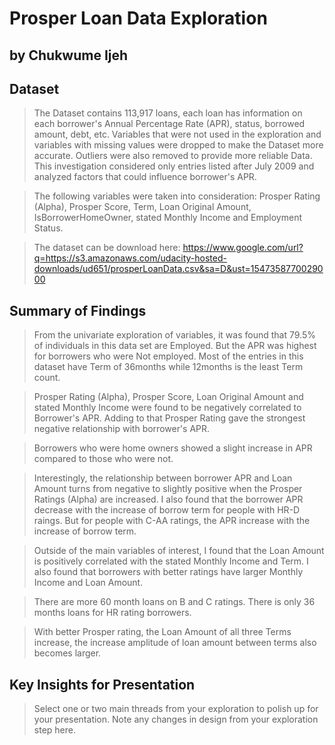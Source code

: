# Prosper Loan Data Exploration
## by Chukwume Ijeh


## Dataset

> The Dataset contains 113,917 loans, each loan has information on each borrower's Annual Percentage Rate (APR), status, borrowed amount, debt, etc. Variables that were not used in the exploration and variables with missing values were dropped to make the Dataset more accurate. Outliers were also removed to provide more reliable Data. This investigation considered only entries listed after July 2009 and analyzed factors that could influence borrower's APR.

> The following variables were taken into consideration: Prosper Rating (Alpha), Prosper Score, Term, Loan Original Amount, IsBorrowerHomeOwner, stated Monthly Income and Employment Status.

> The dataset can be download here: https://www.google.com/url?q=https://s3.amazonaws.com/udacity-hosted-downloads/ud651/prosperLoanData.csv&sa=D&ust=1547358770029000



## Summary of Findings

> From the univariate exploration of variables, it was found that 79.5% of individuals in this data set are Employed. But the APR was highest for borrowers who were Not employed. Most of the entries in this dataset have Term of 36months while 12months is the least Term count.

> Prosper Rating (Alpha), Prosper Score, Loan Original Amount and stated Monthly Income were found to be negatively correlated to Borrower's APR. Adding to that Prosper Rating gave the strongest negative relationship with borrower's APR.

> Borrowers who were home owners showed a slight increase in APR compared to those who were not.

> Interestingly, the relationship between borrower APR and Loan Amount turns from negative to slightly positive when the Prosper Ratings (Alpha) are increased. I also found that the borrower APR decrease with the increase of borrow term for people with HR-D raings. But for people with C-AA ratings, the APR increase with the increase of borrow term.

> Outside of the main variables of interest, I found that the Loan Amount is positively correlated with the stated Monthly Income and Term. I also found that borrowers with better ratings have larger Monthly Income and Loan Amount. 

> There are more 60 month loans on B and C ratings. There is only 36 months loans for HR rating borrowers. 

>With better Prosper rating, the Loan Amount of all three Terms increase, the increase amplitude of loan amount between terms also becomes larger.



## Key Insights for Presentation

> Select one or two main threads from your exploration to polish up for your presentation. Note any changes in design from your exploration step here.